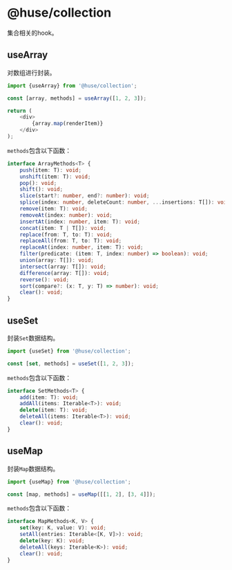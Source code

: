 # @huse/collection

集合相关的hook。

## useArray

对数组进行封装。

```javascript
import {useArray} from '@huse/collection';

const [array, methods] = useArray([1, 2, 3]);

return (
    <div>
        {array.map(renderItem)}
    </div>
);
```

`methods`包含以下函数：

```typescript
interface ArrayMethods<T> {
    push(item: T): void;
    unshift(item: T): void;
    pop(): void;
    shift(): void;
    slice(start?: number, end?: number): void;
    splice(index: number, deleteCount: number, ...insertions: T[]): void;
    remove(item: T): void;
    removeAt(index: number): void;
    insertAt(index: number, item: T): void;
    concat(item: T | T[]): void;
    replace(from: T, to: T): void;
    replaceAll(from: T, to: T): void;
    replaceAt(index: number, item: T): void;
    filter(predicate: (item: T, index: number) => boolean): void;
    union(array: T[]): void;
    intersect(array: T[]): void;
    difference(array: T[]): void;
    reverse(): void;
    sort(compare?: (x: T, y: T) => number): void;
    clear(): void;
}
```

## useSet

封装`Set`数据结构。

```javascript
import {useSet} from '@huse/collection';

const [set, methods] = useSet([1, 2, 3]);
```

`methods`包含以下函数：

```typescript
interface SetMethods<T> {
    add(item: T): void;
    addAll(items: Iterable<T>): void;
    delete(item: T): void;
    deleteAll(items: Iterable<T>): void;
    clear(): void;
}
```

## useMap

封装`Map`数据结构。

```javascript
import {useMap} from '@huse/collection';

const [map, methods] = useMap([[1, 2], [3, 4]]);
```

`methods`包含以下函数：

```typescript
interface MapMethods<K, V> {
    set(key: K, value: V): void;
    setAll(entries: Iterable<[K, V]>): void;
    delete(key: K): void;
    deleteAll(keys: Iterable<K>): void;
    clear(): void;
}
```
